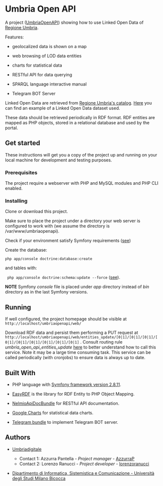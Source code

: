# Umbria Open API

A project ([UmbriaOpenAPI](https://umbriaopenapi.regione.umbria.it)) showing how to use Linked Open Data of [Regione Umbria](http://www.regione.umbria.it/home).

Features:
* geolocalized data is shown on a map

* web browsing of LOD data entities

* charts for statistical data

* RESTful API for data querying

* SPARQL language interactive manual

* Telegram BOT Server


Linked Open Data are retrieved from [Regione Umbria's catalog](http://dati.umbria.it/). [Here](http://dati.umbria.it/dataset/turismo-attrattori) you can find an example of a Linked Open Data dataset used.

These data should be retrieved periodically in RDF format. RDF entities are mapped as PHP objects, stored in a relational database and used by the portal.

## Get started

These instructions will get you a copy of the project up and running on your local machine for development and testing purposes.

### Prerequisites

The project require a webserver with PHP and MySQL modules and PHP CLI enabled.

### Installing

Clone or download this project.

Make sure to place the project under a directory your web server is configured to work with (we assume the directory is /var/www/umbriaopenapi).

Check if your environment satisfy Symfony requirements ([see](https://symfony.com/doc/current/reference/requirements.html))

Create the database:  

```php app/console doctrine:database:create``` 

and tables with: 

``` php app/console doctrine:schema:update --force``` ([see](http://symfony.com/doc/current/doctrine.html)).

**NOTE** Symfony *console* file is placed under *app* directory instead of *bin* directory as in the last Symfony versions.


## Running
If well configured, the project homepage should be visible at ```http://localhost/umbriaopenapi/web/```

Download RDF data and persist them performing a PUT request at ```http://localhost/umbriaopenapi/web/entities_update/[0|1]/[0|1]/[0|1]/[0|1]/[0|1]/[0|1]/[0|1]/[0|1]/[0|1]``` .
Consult routing rule *umbria_open_api_entities_update* [here](src/Umbria/OpenApiBundle/Resources/config/routing.yml) to better understand how to call this service. Note it may be a large time consuming task.
This service can be called periodically (with cronjobs) to ensure data is always up to date.

## Built With

* PHP language with [Symfony framework version 2.8.11](https://symfony.com/).

* [EasyRDF](http://www.easyrdf.org/) is the library for RDF Entity to PHP Object Mapping.

* [NelmioApiDocBundle](https://github.com/nelmio/NelmioApiDocBundle) for RESTful API documentation.

* [Google Charts](https://developers.google.com/chart/) for statistical data charts.

* [Telegram bundle](https://packagist.org/packages/shaygan/telegram-bot-api-bundle) to implement Telegram BOT server.

## Authors

* [Umbriadigitale](http://www.umbriadigitale.it/)
    * Contact 1:  Azzurra Pantella - *Project manager* - [AzzurraP](https://github.com/AzzurraP)
    * Contact 2: Lorenzo Ranucci - *Project developer* - [lorenzoranucci](https://github.com/lorenzoranucci)

* [Dipartimento di Informatica, Sistemistica e Comunicazione - Università degli Studi Milano Bicocca](http://www.disco.unimib.it)



